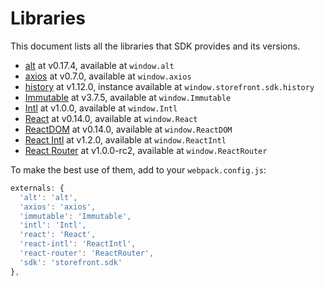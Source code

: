 # Libraries

This document lists all the libraries that SDK provides and its versions.

- [alt](https://github.com/goatslacker/alt) at v0.17.4, available at `window.alt`
- [axios](https://github.com/mzabriskie/axios) at v0.7.0, available at `window.axios`
- [history](https://github.com/rackt/history) at v1.12.0, instance available at `window.storefront.sdk.history`
- [Immutable](https://github.com/facebook/immutable-js) at v3.7.5, available at `window.Immutable`
- [Intl](https://github.com/andyearnshaw/Intl.js) at v1.0.0, available at `window.Intl`
- [React](https://github.com/facebook/react) at v0.14.0, available at `window.React`
- [ReactDOM](https://github.com/facebook/react) at v0.14.0, available at `window.ReactDOM`
- [React Intl](https://github.com/yahoo/react-intl) at v1.2.0, available at `window.ReactIntl`
- [React Router](https://github.com/rackt/react-router/) at v1.0.0-rc2, available at `window.ReactRouter`

To make the best use of them, add to your `webpack.config.js`:

```js
externals: {
  'alt': 'alt',
  'axios': 'axios',
  'immutable': 'Immutable',
  'intl': 'Intl',
  'react': 'React',
  'react-intl': 'ReactIntl',
  'react-router': 'ReactRouter',
  'sdk': 'storefront.sdk'
},
```
